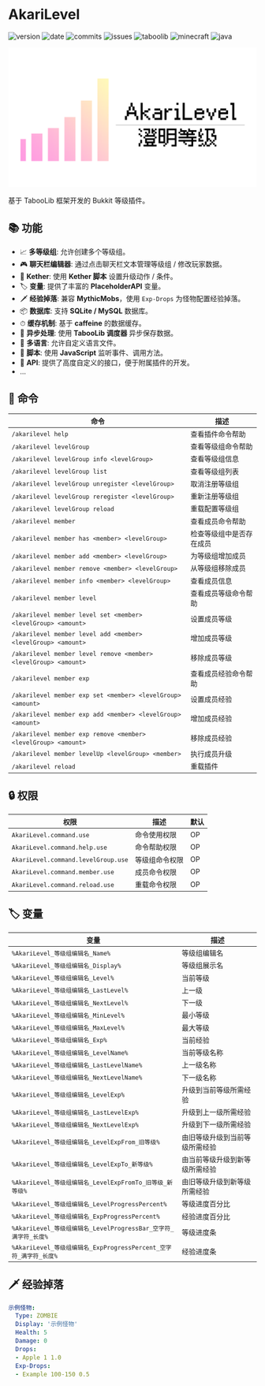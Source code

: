 # AkariLevel

![version](https://img.shields.io/badge/dynamic/json?label=version&amp;query=$.tag_name&amp;url=https://api.github.com/repos/CPJiNan/AkariLevel/releases/latest)
![date](https://img.shields.io/badge/dynamic/json?label=date&amp;query=$.created_at&amp;url=https://api.github.com/repos/CPJiNan/AkariLevel/releases/latest)
![commits](https://img.shields.io/github/commit-activity/t/CPJiNan/AkariLevel)
![issues](https://img.shields.io/github/issues/CPJiNan/AkariLevel.svg)
![taboolib](https://img.shields.io/badge/taboolib-6.2.3-blue)
![minecraft](https://img.shields.io/badge/minecraft-1.8+-green)
![java](https://img.shields.io/badge/java-8+-yellow)

![](./img/AkariLevel.png)

基于 TabooLib 框架开发的 Bukkit 等级插件。

## 📚 功能

- 📈 **多等级组**: 允许创建多个等级组。
- 🎮 **聊天栏编辑器**: 通过点击聊天栏文本管理等级组 / 修改玩家数据。
- 💎 **Kether**: 使用 **Kether 脚本** 设置升级动作 / 条件。
- 🏷 **变量**: 提供了丰富的 **PlaceholderAPI** 变量。
- 🗡 **经验掉落**: 兼容 **MythicMobs**，使用 `Exp-Drops` 为怪物配置经验掉落。
- 📦 **数据库**: 支持 **SQLite / MySQL** 数据库。
- ⏱ **缓存机制**: 基于 **caffeine** 的数据缓存。
- 🚀 **异步处理**: 使用 **TabooLib 调度器** 异步保存数据。
- 📄 **多语言**: 允许自定义语言文件。
- 📜 **脚本**: 使用 **JavaScript** 监听事件、调用方法。
- 📌 **API**: 提供了高度自定义的接口，便于附属插件的开发。
- ...

## 🔧 命令

| 命令                                                               | 描述           |
|------------------------------------------------------------------|--------------|
| `/akarilevel help`                                               | 查看插件命令帮助     |
| `/akarilevel levelGroup`                                         | 查看等级组命令帮助    |
| `/akarilevel levelGroup info <levelGroup>`                       | 查看等级组信息      |
| `/akarilevel levelGroup list`                                    | 查看等级组列表      |
| `/akarilevel levelGroup unregister <levelGroup>`                 | 取消注册等级组      |
| `/akarilevel levelGroup reregister <levelGroup>`                 | 重新注册等级组      |
| `/akarilevel levelGroup reload`                                  | 重载配置等级组      |
| `/akarilevel member`                                             | 查看成员命令帮助     |
| `/akarilevel member has <member> <levelGroup>`                   | 检查等级组中是否存在成员 |
| `/akarilevel member add <member> <levelGroup>`                   | 为等级组增加成员     |
| `/akarilevel member remove <member> <levelGroup>`                | 从等级组移除成员     |
| `/akarilevel member info <member> <levelGroup>`                  | 查看成员信息       |
| `/akarilevel member level`                                       | 查看成员等级命令帮助   |
| `/akarilevel member level set <member> <levelGroup> <amount>`    | 设置成员等级       |
| `/akarilevel member level add <member> <levelGroup> <amount>`    | 增加成员等级       |
| `/akarilevel member level remove <member> <levelGroup> <amount>` | 移除成员等级       |
| `/akarilevel member exp`                                         | 查看成员经验命令帮助   |
| `/akarilevel member exp set <member> <levelGroup> <amount>`      | 设置成员经验       |
| `/akarilevel member exp add <member> <levelGroup> <amount>`      | 增加成员经验       |
| `/akarilevel member exp remove <member> <levelGroup> <amount>`   | 移除成员经验       |
| `/akarilevel member levelUp <levelGroup> <member>`               | 执行成员升级       |
| `/akarilevel reload`                                             | 重载插件         |

## 🔒 权限

| 权限                                  | 描述      | 默认 |
|-------------------------------------|---------|----|
| `AkariLevel.command.use`            | 命令使用权限  | OP |
| `AkariLevel.command.help.use`       | 命令帮助权限  | OP |
| `AkariLevel.command.levelGroup.use` | 等级组命令权限 | OP |
| `AkariLevel.command.member.use`     | 成员命令权限  | OP |
| `AkariLevel.command.reload.use`     | 重载命令权限  | OP |

## 🏷 变量

| 变量                                                  | 描述              |
|-----------------------------------------------------|-----------------|
| `%AkariLevel_等级组编辑名_Name%`                          | 等级组编辑名          |
| `%AkariLevel_等级组编辑名_Display%`                       | 等级组展示名          |
| `%AkariLevel_等级组编辑名_Level%`                         | 当前等级            |
| `%AkariLevel_等级组编辑名_LastLevel%`                     | 上一级             |
| `%AkariLevel_等级组编辑名_NextLevel%`                     | 下一级             |
| `%AkariLevel_等级组编辑名_MinLevel%`                      | 最小等级            |
| `%AkariLevel_等级组编辑名_MaxLevel%`                      | 最大等级            |
| `%AkariLevel_等级组编辑名_Exp%`                           | 当前经验            |
| `%AkariLevel_等级组编辑名_LevelName%`                     | 当前等级名称          |
| `%AkariLevel_等级组编辑名_LastLevelName%`                 | 上一级名称           |
| `%AkariLevel_等级组编辑名_NextLevelName%`                 | 下一级名称           |
| `%AkariLevel_等级组编辑名_LevelExp%`                      | 升级到当前等级所需经验     |
| `%AkariLevel_等级组编辑名_LastLevelExp%`                  | 升级到上一级所需经验      |
| `%AkariLevel_等级组编辑名_NextLevelExp%`                  | 升级到下一级所需经验      |
| `%AkariLevel_等级组编辑名_LevelExpFrom_旧等级%`              | 由旧等级升级到当前等级所需经验 |
| `%AkariLevel_等级组编辑名_LevelExpTo_新等级%`                | 由当前等级升级到新等级所需经验 |
| `%AkariLevel_等级组编辑名_LevelExpFromTo_旧等级_新等级%`        | 由旧等级升级到新等级所需经验  |
| `%AkariLevel_等级组编辑名_LevelProgressPercent%`          | 等级进度百分比         |
| `%AkariLevel_等级组编辑名_ExpProgressPercent%`            | 经验进度百分比         |
| `%AkariLevel_等级组编辑名_LevelProgressBar_空字符_满字符_长度%`   | 等级进度条           |
| `%AkariLevel_等级组编辑名_ExpProgressPercent_空字符_满字符_长度%` | 经验进度条           |

## 🗡 经验掉落

``` yaml
示例怪物:
  Type: ZOMBIE
  Display: '示例怪物'
  Health: 5
  Damage: 0
  Drops:
  - Apple 1 1.0
  Exp-Drops:
  - Example 100-150 0.5
```